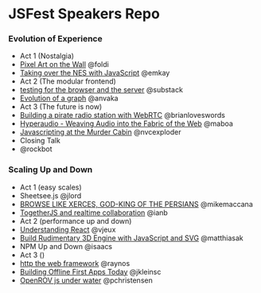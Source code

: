 # JSFest Speakers Repo

### Evolution of Experience

 * Act 1 (Nostalgia)			
  * [Pixel Art on the Wall](https://github.com/mikeal/jsfest2014-cfp/issues/27) @foldi	
  * [Taking over the NES with JavaScript](https://github.com/mikeal/jsfest2014-cfp/issues/29) @emkay	
 * Act 2 (The modular frontend)		
  * [testing for the browser and the server](https://github.com/mikeal/jsfest2014-cfp/issues/3) @substack	
  * [Evolution of a graph](https://github.com/mikeal/jsfest2014-cfp/issues/43) @anvaka	
 * Act 3 (The future is now)		
  * [Building a pirate radio station with WebRTC](https://github.com/mikeal/jsfest2014-cfp/issues/15) @brianloveswords
  * [Hyperaudio - Weaving Audio into the Fabric of the Web](https://github.com/mikeal/jsfest2014-cfp/issues/59) @maboa
  * [Javascripting at the Murder Cabin](https://github.com/mikeal/jsfest2014-cfp/issues/22) @nvcexploder
 * Closing Talk
  * @rockbot

### Scaling Up and Down

 * Act 1 (easy scales)			
  * Sheetsee.js	@jlord	
  * [BROWSE LIKE XERCES, GOD-KING OF THE PERSIANS](https://github.com/mikeal/jsfest2014-cfp/issues/13) @mikemaccana
  * [TogetherJS and realtime collaboration](https://github.com/mikeal/jsfest2014-cfp/issues/33) @ianb	
 * Act 2 (performance up and down)		
  * [Understanding React](https://github.com/mikeal/jsfest2014-cfp/issues/26) @vjeux	
  * [Build Rudimentary 3D Engine with JavaScript and SVG](https://github.com/mikeal/jsfest2014-cfp/issues/11)	@matthiasak	
  * NPM Up and Down @isaacs	
 * Act 3 ()
  * [http the web framework](https://github.com/mikeal/jsfest2014-cfp/issues/50) @raynos	
  * [Building Offline First Apps Today](https://github.com/mikeal/jsfest2014-cfp/issues/36) @jkleinsc
  * [OpenROV js under water](https://github.com/mikeal/jsfest2014-cfp/issues/44) @pchristensen	
